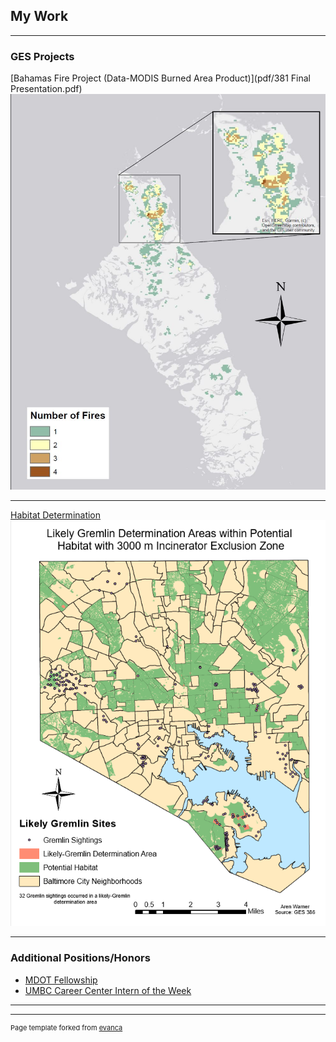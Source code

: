 ## My Work

---

### GES Projects 

[Bahamas Fire Project (Data-MODIS Burned Area Product)](pdf/381 Final Presentation.pdf)
<img src="/projects/Map_1.JPG"/>

---
[Habitat Determination]()
<img src="/projects/Habitat.PNG"/>

---

### Additional Positions/Honors

- [MDOT Fellowship](https://publicservicescholars.umbc.edu/mdot-fellows-2019/)
- [UMBC Career Center Intern of the Week](https://careers.umbc.edu/news/?id=90220)

---

---
<p style="font-size:11px">Page template forked from <a href="https://github.com/evanca/quick-portfolio">evanca</a></p>
<!-- Remove above link if you don't want to attibute -->
